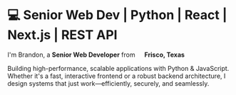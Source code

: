 # 💻 Senior Web Dev | Python | React | Next.js | REST API

I'm Brandon, a **Senior Web Developer** from <img src="https://flagsapi.com/US/flat/32.png" width="13"/> **Frisco, Texas**

Building high-performance, scalable applications with Python & JavaScript. Whether it's a fast, interactive frontend or a robust backend architecture, I design systems that just work—efficiently, securely, and seamlessly.
